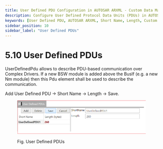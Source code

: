 ```yaml
---
title: User Defined PDU Configuration in AUTOSAR ARXML - Custom Data Management
description: Configure User Defined Protocol Data Units (PDUs) in AUTOSAR ARXML files by specifying essential parameters such as short names and lengths. Tailor your communication structure to meet specific application requirements, enabling efficient and flexible data management within automotive systems.
keywords: [User Defined PDU, AUTOSAR ARXML, Short Name, Length, Custom Protocol Data Units]
sidebar_position: 10
sidebar_label: "User Defined PDUs"
---
```


# 5.10 User Defined PDUs 

UserDefinedPdu allows to describe PDU-based communication over Complex Drivers. If a new BSW module is added above the BusIf (e.g. a new Nm module) then this Pdu element shall be used to describe the communication.

Add User Defined PDU → Short Name → Length → Save.

<div class="text--center">

<figure>

![User Defined PDUs](../assets/image21.webp "- User Defined PDUs")
<figcaption>Fig. User Defined PDUs</figcaption>
</figure>
</div>